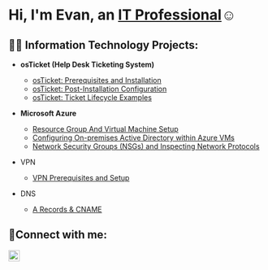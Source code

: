 <h1>Hi, I'm Evan, an <a href="https://linkedin.com/in/Josh">IT Professional</a>☺</h1>

<h2>👨‍💻 Information Technology Projects:</h2>

- <b>osTicket (Help Desk Ticketing System)</b>
  - [osTicket: Prerequisites and Installation](https://github.com/evannagel/osticket-prereqs)
  - [osTicket: Post-Installation Configuration](https://github.com/evannagel/post-install-config)
  - [osTicket: Ticket Lifecycle Examples](https://github.com/evannagel/ticket-lifecycle)
- <b>Microsoft Azure</b>
  - [Resource Group And Virtual Machine Setup](https://github.com/evannagel/rgandvmsetup)
  - [Configuring On-premises Active Directory within Azure VMs](https://github.com/evannagel/configure-ad)
  - [Network Security Groups (NSGs) and Inspecting Network Protocols](https://github.com/joshmadakorcc/azure-network-protocols)
- VPN
  - [VPN Prerequisites and Setup](https://github.com/evannagel/vpn)

- DNS
  - [A Records & CNAME](https://github.com/evannagel/dns)



<h2>🤳Connect with me:</h2>

[<img align="left" alt="Josh | LinkedIn" width="22px" src="https://cdn.jsdelivr.net/npm/simple-icons@v3/icons/linkedin.svg" />][linkedin]



[linkedin]: https://www.linkedin.com/in/evan-nagel-9113b4300/
